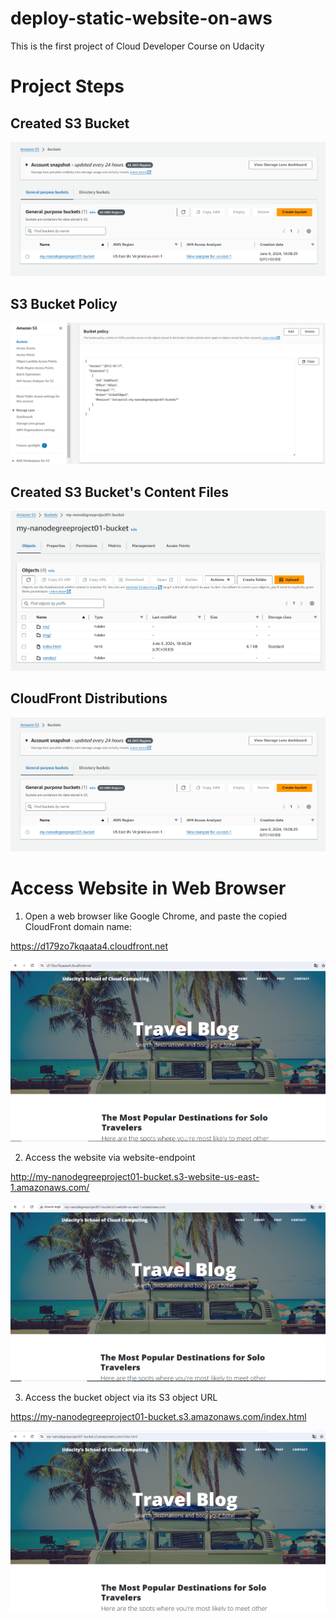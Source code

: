 # deploy-static-website-on-aws
This is the first project of Cloud Developer Course on Udacity

# Project Steps

## Created S3 Bucket
![Created s3 bucket](img/created_buckets.PNG "Created s3 bucket")

## S3 Bucket Policy
![Bucket Policy](img/bucket_policy.PNG "Created s3 bucket policy")

## Created S3 Bucket's Content Files
![Bucket Content Files](img/bucket_content_files.PNG "Bucket Content Files")

## CloudFront Distributions
![Cloud front distributions](img/created_buckets.PNG "CloudFront Distributions")

# Access Website in Web Browser

1. Open a web browser like Google Chrome, and paste the copied CloudFront domain name:

https://d179zo7kqaata4.cloudfront.net

![Cloud Front Preview](img/1.PNG "Cloud Front Preview")

2. Access the website via website-endpoint

http://my-nanodegreeproject01-bucket.s3-website-us-east-1.amazonaws.com/

![Website Endpoint Preview](img/2.PNG "Website Endpoint Preview")

3. Access the bucket object via its S3 object URL

https://my-nanodegreeproject01-bucket.s3.amazonaws.com/index.html

![S3 object URL Preview](img/3.PNG "S3 object URL Preview")
